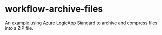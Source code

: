 # workflow-archive-files
An example using Azure LogicApp Standard to archive and compress files into a ZIP file.
